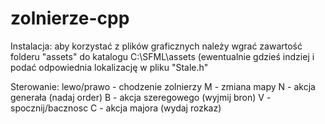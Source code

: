 # zolnierze-cpp

Instalacja:
aby korzystać z plików graficznych należy wgrać zawartość folderu "assets" do katalogu C:\SFML\assets (ewentualnie gdzieś indziej i podać odpowiednia lokalizację w pliku "Stale.h"

Sterowanie:
lewo/prawo - chodzenie zolnierzy
M - zmiana mapy
N - akcja generała (nadaj order)
B - akcja szeregowego (wyjmij bron)
V - spocznij/bacznosc
C - akcja majora (wydaj rozkaz)
